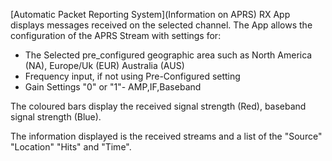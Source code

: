 [Automatic Packet Reporting System](Information on APRS) RX App displays messages received on the selected channel.  The App allows the configuration of the APRS Stream  with settings for:
* The Selected pre_configured geographic area such as North America (NA), Europe/Uk (EUR) Australia (AUS) 
* Frequency input, if not using Pre-Configured setting
* Gain Settings  "0" or "1"- AMP,IF,Baseband

The coloured bars display the received signal strength (Red), baseband signal strength (Blue).
 
The information displayed is the received streams and a list of the "Source" "Location" "Hits" and "Time".
